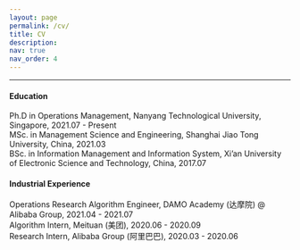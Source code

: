 ```yaml
---
layout: page
permalink: /cv/
title: CV
description:
nav: true
nav_order: 4
---
```


-------------


#### **Education**
Ph.D in Operations Management, Nanyang Technological University, Singapore, 2021.07 - Present   
MSc. in Management Science and Engineering, Shanghai Jiao Tong University, China, 2021.03   
BSc. in Information Management and Information System, Xi’an University of Electronic Science and Technology, China, 2017.07

#### **Industrial Experience**
Operations Research Algorithm Engineer, DAMO Academy (达摩院) @ Alibaba Group, 2021.04 - 2021.07   
Algorithm Intern, Meituan (美团), 2020.06 - 2020.09    
Research Intern, Alibaba Group (阿里巴巴), 2020.03 - 2020.06